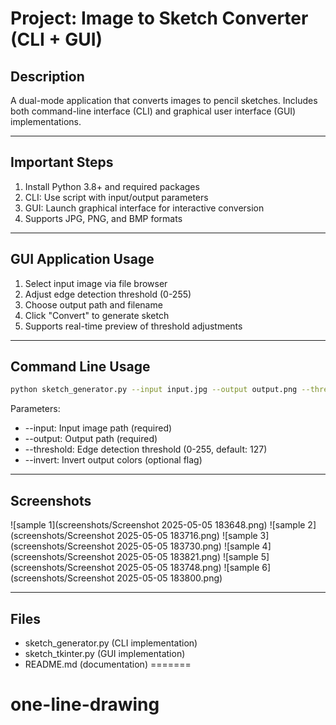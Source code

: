 # Project: Image to Sketch Converter (CLI + GUI)

## Description
A dual-mode application that converts images to pencil sketches. Includes both command-line interface (CLI) and graphical user interface (GUI) implementations.

---

## Important Steps
1. Install Python 3.8+ and required packages
2. CLI: Use script with input/output parameters
3. GUI: Launch graphical interface for interactive conversion
4. Supports JPG, PNG, and BMP formats

---

## GUI Application Usage
1. Select input image via file browser
2. Adjust edge detection threshold (0-255)
3. Choose output path and filename
4. Click "Convert" to generate sketch
5. Supports real-time preview of threshold adjustments

---

## Command Line Usage
```bash
python sketch_generator.py --input input.jpg --output output.png --threshold 100
```
Parameters:
- --input: Input image path (required)
- --output: Output path (required)
- --threshold: Edge detection threshold (0-255, default: 127)
- --invert: Invert output colors (optional flag)

---

## Screenshots
![sample 1](screenshots/Screenshot 2025-05-05 183648.png)
![sample 2](screenshots/Screenshot 2025-05-05 183716.png)
![sample 3](screenshots/Screenshot 2025-05-05 183730.png)
![sample 4](screenshots/Screenshot 2025-05-05 183821.png)
![sample 5](screenshots/Screenshot 2025-05-05 183748.png)
![sample 6](screenshots/Screenshot 2025-05-05 183800.png)

---

## Files
- sketch_generator.py (CLI implementation)
- sketch_tkinter.py (GUI implementation)
- README.md (documentation)
=======
# one-line-drawing
